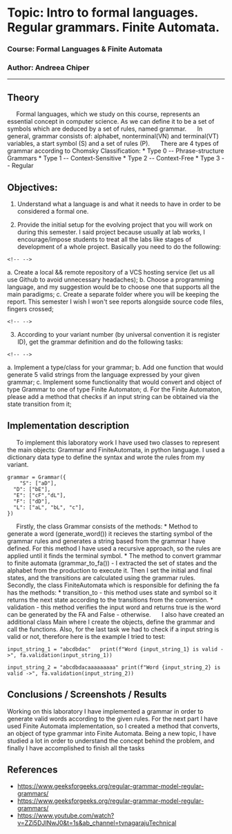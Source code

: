 # Topic: Intro to formal languages. Regular grammars. Finite Automata.

### Course: Formal Languages & Finite Automata

### Author: Andreea Chiper

------------------------------------------------------------------------

## Theory

   Formal languages, which we study on this course, represents an
essential concept in computer science. As we can define it to be a set
of symbols which are deduced by a set of rules, named grammar.    In
general, grammar consists of: alphabet, nonterminal(VN) and terminal(VT)
variables, a start symbol (S) and a set of rules (P).    There are 4
types of grammar according to Chomsky Classification: \* Type 0 --
Phrase-structure Grammars \* Type 1 -- Context-Sensitive \* Type 2 --
Context-Free \* Type 3 -- Regular

## Objectives:

1.  Understand what a language is and what it needs to have in order to
    be considered a formal one.

2.  Provide the initial setup for the evolving project that you will
    work on during this semester. I said project because usually at lab
    works, I encourage/impose students to treat all the labs like stages
    of development of a whole project. Basically you need to do the
    following:

```{=html}
<!-- -->
```
a.  Create a local && remote repository of a VCS hosting service (let us
    all use Github to avoid unnecessary headaches);
b.  Choose a programming language, and my suggestion would be to choose
    one that supports all the main paradigms;
c.  Create a separate folder where you will be keeping the report. This
    semester I wish I won't see reports alongside source code files,
    fingers crossed;

```{=html}
<!-- -->
```
3.  According to your variant number (by universal convention it is
    register ID), get the grammar definition and do the following tasks:

```{=html}
<!-- -->
```
a.  Implement a type/class for your grammar;
b.  Add one function that would generate 5 valid strings from the
    language expressed by your given grammar;
c.  Implement some functionality that would convert and object of type
    Grammar to one of type Finite Automaton;
d.  For the Finite Automaton, please add a method that checks if an
    input string can be obtained via the state transition from it;

## Implementation description

   To implement this laboratory work I have used two classes to
represent the main objects: Grammar and FiniteAutomata, in python
language. I used a dictionary data type to define the syntax and wrote
the rules from my variant.

    grammar = Grammar({  
        "S": ["aD"],  
      "D": ["bE"],  
      "E": ["cF","dL"],  
      "F": ["dD"],  
      "L": ["aL", "bL", "c"],  
    })

   Firstly, the class Grammar consists of the methods: \* Method to
generate a word (generate_word()) it recieves the starting symbol of the
grammar rules and generates a string based from the grammar I have
defined. For this method I have used a recursive approach, so the rules
are applied until it finds the terminal symbol. \* The method to convert
grammar to finite automata (grammar_to_fa()) - I extracted the set of
states and the alphabet from the production to execute it. Then I set
the initial and final states, and the transitions are calculated using
the grammar rules.    Secondly, the class FiniteAutomata which is
responsible for defining the fa has the methods: \* transition_to - this
method uses state and symbol so it returns the next state according to
the transitions from the conversion. \* validation - this method
verifies the input word and returns true is the word can be generated by
the FA and False - otherwise.    I also have created an additional class
Main where I create the objects, define the grammar and call the
functions. Also, for the last task we had to check if a input string is
valid or not, therefore here is the example I tried to test:

`input_string_1 = "abcdbdac"   print(f"Word {input_string_1} is valid ->", fa.validation(input_string_1))`

`input_string_2 = "abcdbdacaaaaaaaaa" print(f"Word {input_string_2} is valid ->", fa.validation(input_string_2))`

## Conclusions / Screenshots / Results

Working on this laboratory I have implemented a grammar in order to
generate valid words according to the given rules. For the next part I
have used Finite Automata implementation, so I created a method that
converts, an object of type grammar into Finite Automata. Being a new
topic, I have studied a lot in order to understand the concept behind
the problem, and finally I have accomplished to finish all the tasks

## References

-   https://www.geeksforgeeks.org/regular-grammar-model-regular-grammars/
-   https://www.geeksforgeeks.org/regular-grammar-model-regular-grammars/
-   https://www.youtube.com/watch?v=ZZi5DJINwJ0&t=1s&ab_channel=tvnagarajuTechnical
